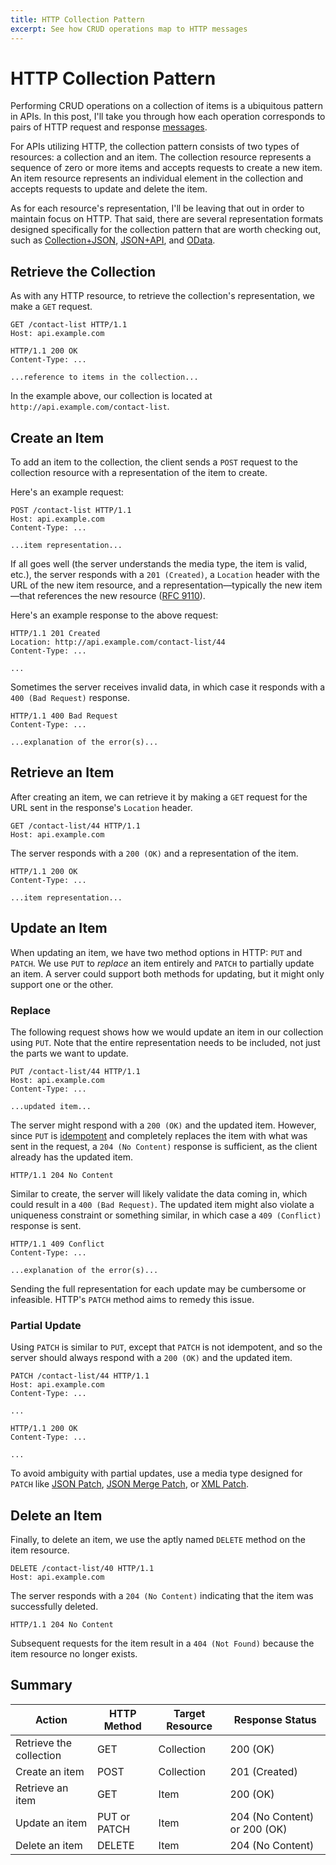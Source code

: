 ```yaml
---
title: HTTP Collection Pattern
excerpt: See how CRUD operations map to HTTP messages
---
```


# HTTP Collection Pattern

Performing CRUD operations on a collection of items is a ubiquitous pattern in APIs. In this post, I'll take you through how each operation corresponds to pairs of HTTP request and response [messages](https://www.rfc-editor.org/rfc/rfc9110.html#name-messages).

For APIs utilizing HTTP, the collection pattern consists of two types of resources: a collection and an item. The collection resource represents a sequence of zero or more items and accepts requests to create a new item. An item resource represents an individual element in the collection and accepts requests to update and delete the item.

As for each resource's representation, I'll be leaving that out in order to maintain focus on HTTP. That said, there are several representation formats designed specifically for the collection pattern that are worth checking out, such as [Collection+JSON](http://amundsen.com/media-types/collection/), [JSON+API](https://jsonapi.org/), and [OData](https://www.odata.org/).

## Retrieve the Collection

As with any HTTP resource, to retrieve the collection's representation, we make a `GET` request.

```http
GET /contact-list HTTP/1.1
Host: api.example.com
```

```http
HTTP/1.1 200 OK
Content-Type: ...

...reference to items in the collection...
```

In the example above, our collection is located at `http://api.example.com/contact-list`.

## Create an Item

To add an item to the collection, the client sends a `POST` request to the collection resource with a representation of the item to create.

Here's an example request:

```http
POST /contact-list HTTP/1.1
Host: api.example.com
Content-Type: ...

...item representation...
```

If all goes well (the server understands the media type, the item is valid, etc.), the server responds with a `201 (Created)`, a `Location` header with the URL of the new item resource, and a representation—typically the new item—that references the new resource ([RFC 9110](https://www.rfc-editor.org/rfc/rfc9110.html#section-9.3.3-4)).

Here's an example response to the above request:

```http
HTTP/1.1 201 Created
Location: http://api.example.com/contact-list/44
Content-Type: ...

...
```

Sometimes the server receives invalid data, in which case it responds with a `400 (Bad Request)` response.

```http
HTTP/1.1 400 Bad Request
Content-Type: ...

...explanation of the error(s)...
```

## Retrieve an Item

After creating an item, we can retrieve it by making a `GET` request for the URL sent in the response's `Location` header.

```http
GET /contact-list/44 HTTP/1.1
Host: api.example.com
```

The server responds with a `200 (OK)` and a representation of the item.

```http
HTTP/1.1 200 OK
Content-Type: ...

...item representation...
```

## Update an Item

When updating an item, we have two method options in HTTP: `PUT` and `PATCH`. We use `PUT` to _replace_ an item entirely and `PATCH` to partially update an item. A server could support both methods for updating, but it might only support one or the other.

### Replace

The following request shows how we would update an item in our collection using `PUT`. Note that the entire representation needs to be included, not just the parts we want to update.

```http
PUT /contact-list/44 HTTP/1.1
Host: api.example.com
Content-Type: ...

...updated item...
```

The server might respond with a `200 (OK)` and the updated item. However, since `PUT` is [idempotent](https://www.rfc-editor.org/rfc/rfc9110.html#name-idempotent-methods) and completely replaces the item with what was sent in the request, a `204 (No Content)` response is sufficient, as the client already has the updated item.

```http
HTTP/1.1 204 No Content
```

Similar to create, the server will likely validate the data coming in, which could result in a `400 (Bad Request)`. The updated item might also violate a uniqueness constraint or something similar, in which case a `409 (Conflict)` response is sent.

```http
HTTP/1.1 409 Conflict
Content-Type: ...

...explanation of the error(s)...
```

Sending the full representation for each update may be cumbersome or infeasible. HTTP's `PATCH` method aims to remedy this issue.

### Partial Update

Using `PATCH` is similar to `PUT`, except that `PATCH` is not idempotent, and so the server should always respond with a `200 (OK)` and the updated item.

```http
PATCH /contact-list/44 HTTP/1.1
Host: api.example.com
Content-Type: ...

...
```

```http
HTTP/1.1 200 OK
Content-Type: ...

...
```

To avoid ambiguity with partial updates, use a media type designed for `PATCH` like [JSON Patch](https://jsonpatch.com/), [JSON Merge Patch](https://www.rfc-editor.org/rfc/rfc7396.html), or [XML Patch](https://www.rfc-editor.org/rfc/rfc7351.html).

## Delete an Item

Finally, to delete an item, we use the aptly named `DELETE` method on the item resource.

```http
DELETE /contact-list/40 HTTP/1.1
Host: api.example.com
```

The server responds with a `204 (No Content)` indicating that the item was successfully deleted.

```http
HTTP/1.1 204 No Content
```

Subsequent requests for the item result in a `404 (Not Found)` because the item resource no longer exists.

## Summary

| Action                  | HTTP Method  | Target Resource | Response Status              |
| ----------------------- | ------------ | --------------- | ---------------------------- |
| Retrieve the collection | GET          | Collection      | 200 (OK)                     |
| Create an item          | POST         | Collection      | 201 (Created)                |
| Retrieve an item        | GET          | Item            | 200 (OK)                     |
| Update an item          | PUT or PATCH | Item            | 204 (No Content) or 200 (OK) |
| Delete an item          | DELETE       | Item            | 204 (No Content)             |
